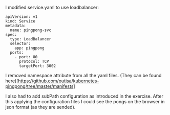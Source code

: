 I modified service.yaml to use loadbalancer:
```
apiVersion: v1
kind: Service
metadata:
  name: pingpong-svc
spec:
  type: LoadBalancer
  selector:
    app: pingpong
  ports:
    - port: 80
      protocol: TCP
      targetPort: 3002
```
I removed namespace attribute from all the yaml files.
(They can be found here)[https://github.com/outisa/kubernetes-pingpong/tree/master/manifests]

I also had to add subPath configuration as introduced in the exercise.
After this applying the configuration files I could see the pongs on the browser in json format (as they are sended).
